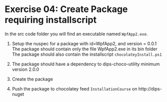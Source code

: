 # Exercise 04: Create Package requiring installscript


In the src code folder you will find an executable named `WpfApp2.exe`.

1. Setup the nuspec for  a package with id=WpfApp2, and version = 0.0.1
   The package should contain only the file WpfApp2.exe in its bin folder
   The package should also contain the installscript `chocolateyInstall.ps1`

2. The package should have a dependency to dips-choco-utility minimum version 2.0.0

3. Create the package 

4. Push the package to chocolatey feed `InstallationCourse` on http://dips-nuget

   

